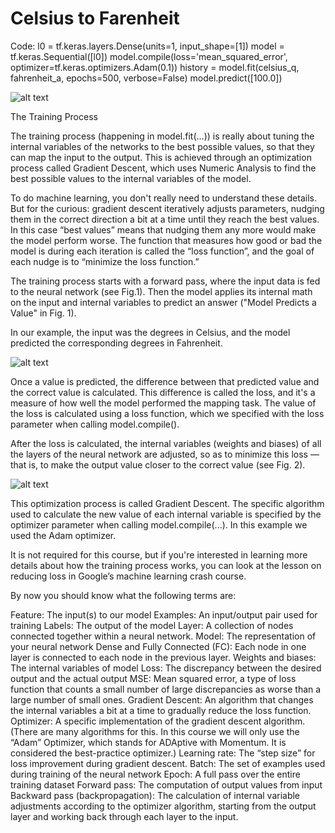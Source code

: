 # Celsius to Farenheit

Code:
l0 = tf.keras.layers.Dense(units=1, input_shape=[1]) 
model = tf.keras.Sequential([l0])
model.compile(loss='mean_squared_error', optimizer=tf.keras.optimizers.Adam(0.1))
history = model.fit(celsius_q, fahrenheit_a, epochs=500, verbose=False)
model.predict([100.0])


![alt text](https://github.com/[username]/[reponame]/blob/[branch]/img1.jpg?raw=true)


The Training Process

The training process (happening in model.fit(...)) is really about tuning the internal variables of the networks to the best possible values, so that they can map the input to the output. This is achieved through an optimization process called Gradient Descent, which uses Numeric Analysis to find the best possible values to the internal variables of the model.

To do machine learning, you don't really need to understand these details. But for the curious: gradient descent iteratively adjusts parameters, nudging them in the correct direction a bit at a time until they reach the best values. In this case “best values” means that nudging them any more would make the model perform worse. The function that measures how good or bad the model is during each iteration is called the “loss function”, and the goal of each nudge is to “minimize the loss function.”

The training process starts with a forward pass, where the input data is fed to the neural network (see Fig.1). Then the model applies its internal math on the input and internal variables to predict an answer ("Model Predicts a Value" in Fig. 1).

In our example, the input was the degrees in Celsius, and the model predicted the corresponding degrees in Fahrenheit.

![alt text](https://github.com/[username]/[reponame]/blob/[branch]/fig1.jpg?raw=true)


Once a value is predicted, the difference between that predicted value and the correct value is calculated. This difference is called the loss, and it's a measure of how well the model performed the mapping task. The value of the loss is calculated using a loss function, which we specified with the loss parameter when calling model.compile().

After the loss is calculated, the internal variables (weights and biases) of all the layers of the neural network are adjusted, so as to minimize this loss — that is, to make the output value closer to the correct value (see Fig. 2).

![alt text](https://github.com/[username]/[reponame]/blob/[branch]/fig2.jpg?raw=true)


This optimization process is called Gradient Descent. The specific algorithm used to calculate the new value of each internal variable is specified by the optimizer parameter when calling model.compile(...). In this example we used the Adam optimizer.

It is not required for this course, but if you're interested in learning more details about how the training process works, you can look at the lesson on reducing loss in Google’s machine learning crash course.

By now you should know what the following terms are:

Feature: The input(s) to our model
Examples: An input/output pair used for training
Labels: The output of the model
Layer: A collection of nodes connected together within a neural network.
Model: The representation of your neural network
Dense and Fully Connected (FC): Each node in one layer is connected to each node in the previous layer.
Weights and biases: The internal variables of model
Loss: The discrepancy between the desired output and the actual output
MSE: Mean squared error, a type of loss function that counts a small number of large discrepancies as worse than a large number of small ones.
Gradient Descent: An algorithm that changes the internal variables a bit at a time to gradually reduce the loss function.
Optimizer: A specific implementation of the gradient descent algorithm. (There are many algorithms for this. In this course we will only use the “Adam” Optimizer, which stands for ADAptive with Momentum. It is considered the best-practice optimizer.)
Learning rate: The “step size” for loss improvement during gradient descent.
Batch: The set of examples used during training of the neural network
Epoch: A full pass over the entire training dataset
Forward pass: The computation of output values from input
Backward pass (backpropagation): The calculation of internal variable adjustments according to the optimizer algorithm, starting from the output layer and working back through each layer to the input.